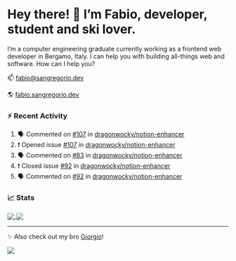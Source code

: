 # Hey there! 👋 I’m Fabio, developer, student and ski lover.

I’m a computer engineering graduate currently working as a frontend web developer in Bergamo, Italy. I can help you with building all-things web and software.
How can I help you?

📫 [fabio@sangregorio.dev](mailto:fabio@sangregorio.dev)

🌎 [fabio.sangregorio.dev](https://fabio.sangregorio.dev)


### :zap: Recent Activity

<!--START_SECTION:activity-->
1. 🗣 Commented on [#107](https://github.com/dragonwocky/notion-enhancer/issues/107) in [dragonwocky/notion-enhancer](https://github.com/dragonwocky/notion-enhancer)
2. ❗️ Opened issue [#107](https://github.com/dragonwocky/notion-enhancer/issues/107) in [dragonwocky/notion-enhancer](https://github.com/dragonwocky/notion-enhancer)
3. 🗣 Commented on [#83](https://github.com/dragonwocky/notion-enhancer/issues/83) in [dragonwocky/notion-enhancer](https://github.com/dragonwocky/notion-enhancer)
4. ❗️ Closed issue [#92](https://github.com/dragonwocky/notion-enhancer/issues/92) in [dragonwocky/notion-enhancer](https://github.com/dragonwocky/notion-enhancer)
5. 🗣 Commented on [#92](https://github.com/dragonwocky/notion-enhancer/issues/92) in [dragonwocky/notion-enhancer](https://github.com/dragonwocky/notion-enhancer)
<!--END_SECTION:activity-->


### 📈 Stats


<a href="https://github.com/fabiosangregorio">
  <img align="center" src="https://github-readme-stats.vercel.app/api/top-langs/?username=fabiosangregorio&layout=compact&title_color=24292e&bg_color=ffffff" />
</a>
<a href="https://github.com/fabiosangregorio">
  <img align="center" src="https://github-readme-stats.vercel.app/api?username=fabiosangregorio&show_icons=true&theme=graywhite&count_private=true&hide_rank=true&include_all_commits=true&bg_color=ffffff&hide=stars" />
</a>

<!--
**jamesgeorge007/jamesgeorge007** is a ✨ _special_ ✨ repository because its `README.md` (this file) appears on your GitHub profile.

Here are some ideas to get you started:

- 🌱 I’m currently learning ...
- 👯 I’m looking to collaborate on ...
- 🤔 I’m looking for help with ...
- 💬 Ask me about ...
- 😄 Pronouns: ...
- ⚡ Fun fact: ...
-->

---
✨ Also check out my bro [Giorgio](https://github.com/GiorgioBertolotti)!

![](https://komarev.com/ghpvc/?username=fabiosangregorio)
